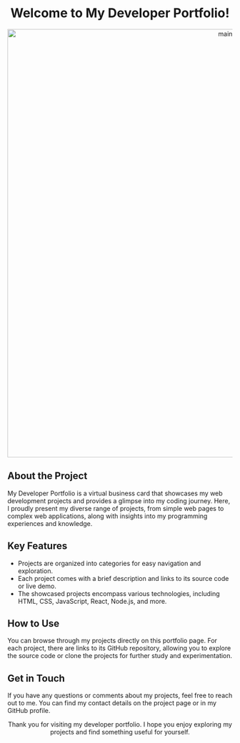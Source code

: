 <h1 align="center">Welcome to My Developer Portfolio!</h1>
<div align="center"><img width="960" alt="main" src="https://github.com/Valelaaa/Web_lab_project/assets/78920421/a721b357-55e1-4a2e-99be-ef07bf5d115d"></div>
<h2>About the Project</h2>

<p>
  My Developer Portfolio is a virtual business card that showcases my web development projects and provides a glimpse into my coding journey. Here, I proudly present my diverse range of projects, from simple web pages to complex web applications, along with insights into my programming experiences and knowledge.
</p>

<h2>Key Features</h2>

<ul>
  <li>Projects are organized into categories for easy navigation and exploration.</li>
  <li>Each project comes with a brief description and links to its source code or live demo.</li>
  <li>The showcased projects encompass various technologies, including HTML, CSS, JavaScript, React, Node.js, and more.</li>
</ul>

<h2>How to Use</h2>

<p>
  You can browse through my projects directly on this portfolio page. For each project, there are links to its GitHub repository, allowing you to explore the source code or clone the projects for further study and experimentation.
</p>

<h2>Get in Touch</h2>

<p>
  If you have any questions or comments about my projects, feel free to reach out to me. You can find my contact details on the project page or in my GitHub profile.
</p>

<p align="center">Thank you for visiting my developer portfolio. I hope you enjoy exploring my projects and find something useful for yourself.</p>
